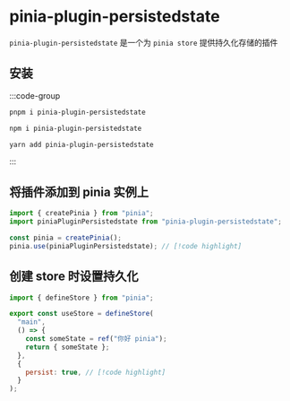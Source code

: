 # pinia-plugin-persistedstate

`pinia-plugin-persistedstate` 是一个为 `pinia store` 提供持久化存储的插件

## 安装

:::code-group

```sh [pnpm]
pnpm i pinia-plugin-persistedstate
```

```sh [npm]
npm i pinia-plugin-persistedstate
```

```sh [yarn]
yarn add pinia-plugin-persistedstate
```

:::

## 将插件添加到 pinia 实例上

```js
import { createPinia } from "pinia";
import piniaPluginPersistedstate from "pinia-plugin-persistedstate";

const pinia = createPinia();
pinia.use(piniaPluginPersistedstate); // [!code highlight]
```

## 创建 store 时设置持久化

```js
import { defineStore } from "pinia";

export const useStore = defineStore(
  "main",
  () => {
    const someState = ref("你好 pinia");
    return { someState };
  },
  {
    persist: true, // [!code highlight]
  }
);
```
